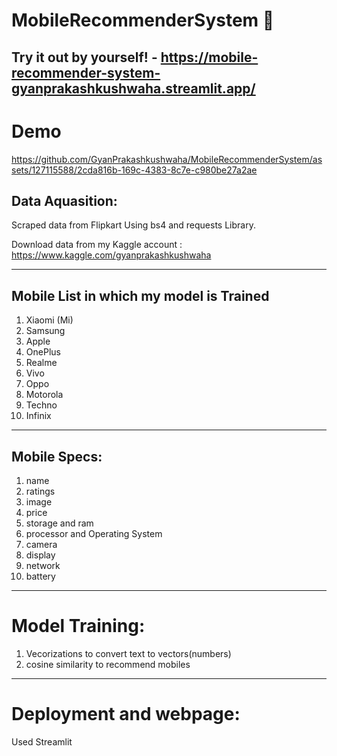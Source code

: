 # MobileRecommenderSystem 📲

Try it out by yourself! - https://mobile-recommender-system-gyanprakashkushwaha.streamlit.app/
---

# Demo


https://github.com/GyanPrakashkushwaha/MobileRecommenderSystem/assets/127115588/2cda816b-169c-4383-8c7e-c980be27a2ae



## Data Aquasition:
Scraped data from Flipkart Using bs4 and requests Library.

Download data from my Kaggle account : https://www.kaggle.com/gyanprakashkushwaha

---

## Mobile List in which my model is Trained

1. Xiaomi (Mi)
2. Samsung
3. Apple
4. OnePlus
5. Realme
6. Vivo
7. Oppo
8. Motorola
10. Techno
11. Infinix

---
## Mobile Specs:

1. name
2. ratings
3. image
4. price
5. storage and ram
6. processor and Operating System
7. camera
8. display
9. network
10. battery

---

# Model Training:
1. Vecorizations to convert text to vectors(numbers)
2. cosine similarity to recommend mobiles

---
# Deployment and webpage:
Used Streamlit 
